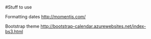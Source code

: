 #Stuff to use

Formatting dates 
    http://momentjs.com/
    
Bootstrap theme
    http://bootstrap-calendar.azurewebsites.net/index-bs3.html 
